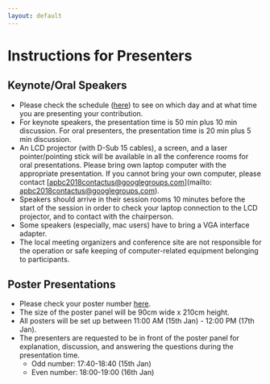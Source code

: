 ```yaml
---
layout: default
---
```

# Instructions for Presenters

## Keynote/Oral Speakers

* Please check the schedule ([here](/program.html)) to see on which
  day and at what time you are presenting your contribution.
* For keynote speakers, the presentation time is 50 min plus 10 min
  discussion.  For oral presenters, the presentation time is 20 min
  plus 5 min discussion.
* An LCD projector (with D-Sub 15 cables), a screen, and a laser
  pointer/pointing stick will be available in all the conference rooms
  for oral presentations. Please bring own laptop computer with the
  appropriate presentation. If you cannot bring your own computer,
  please contact [apbc2018contactus@googlegroups.com](mailto: apbc2018contactus@googlegroups.com).
* Speakers should arrive in their session rooms 10 minutes before the
  start of the session in order to check your laptop connection to the
  LCD projector, and to contact with the chairperson.
* Some speakers (especially, mac users) have to bring a VGA interface
  adapter.
* The local meeting organizers and conference site are not responsible
  for the operation or safe keeping of computer-related equipment
  belonging to participants.

## Poster Presentations

* Please check your poster number [here](/accepted_posters.html).
* The size of the poster panel will be 90cm wide x 210cm height.
* All posters will be set up between 11:00 AM (15th Jan) - 12:00 PM (17th Jan).
* The presenters are requested to be in front of the poster panel for
  explanation, discussion, and answering the questions during the
  presentation time.
  * Odd number: 17:40-18:40 (15th Jan)
  * Even number: 18:00-19:00 (16th Jan)
